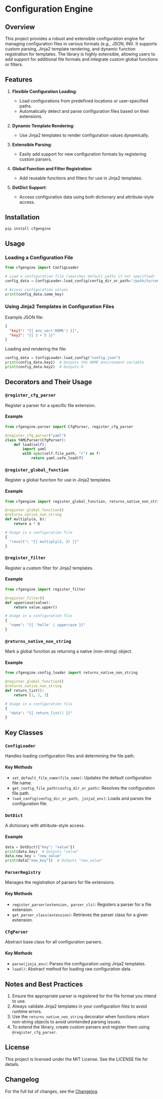# Configuration Engine

## Overview

This project provides a robust and extensible configuration engine for managing configuration files in various formats (e.g., JSON, INI). It supports custom parsing, Jinja2 template rendering, and dynamic function registration for templates. The library is highly extensible, allowing users to add support for additional file formats and integrate custom global functions or filters.

## Features

1. **Flexible Configuration Loading**:
   - Load configurations from predefined locations or user-specified paths.
   - Automatically detect and parse configuration files based on their extensions.

2. **Dynamic Template Rendering**:
   - Use Jinja2 templates to render configuration values dynamically.

3. **Extensible Parsing**:
   - Easily add support for new configuration formats by registering custom parsers.

4. **Global Function and Filter Registration**:
   - Add reusable functions and filters for use in Jinja2 templates.

5. **DotDict Support**:
   - Access configuration data using both dictionary and attribute-style access.

## Installation

```bash
pip install cfgengine
```

## Usage

### Loading a Configuration File

```python
from cfgengine import ConfigLoader

# Load a configuration file (searches default paths if not specified)
config_data = ConfigLoader.load_config(config_dir_or_path="/path/to/config")

# Access configuration values
print(config_data.some_key)
```

### Using Jinja2 Templates in Configuration Files

Example JSON file:

```json
{
  "key1": "{{ env_var('HOME') }}",
  "key2": "{{ 3 + 5 }}"
}
```

Loading and rendering the file:

```python
config_data = ConfigLoader.load_config("config.json")
print(config_data.key1)  # Outputs the HOME environment variable
print(config_data.key2)  # Outputs 8
```

## Decorators and Their Usage

### `@register_cfg_parser`

Register a parser for a specific file extension.

#### Example

```python
from cfgengine.parser import CfgParser, register_cfg_parser

@register_cfg_parser("yaml")
class YAMLParser(CfgParser):
    def load(self):
        import yaml
        with open(self.file_path, "r") as f:
            return yaml.safe_load(f)
```

### `@register_global_function`

Register a global function for use in Jinja2 templates.

#### Example

```python
from cfgengine import register_global_function, returns_native_non_string

@register_global_function()
@returns_native_non_string
def multiply(a, b):
    return a * b

# Usage in a configuration file
{
  "result": "{{ multiply(2, 3) }}"
}
```

### `@register_filter`

Register a custom filter for Jinja2 templates.

#### Example

```python
from cfgengine import register_filter

@register_filter()
def uppercase(value):
    return value.upper()

# Usage in a configuration file
{
  "name": "{{ 'hello' | uppercase }}"
}
```

### `@returns_native_non_string`

Mark a global function as returning a native (non-string) object.

#### Example

```python
from cfgengine.config_loader import returns_native_non_string

@register_global_function()
@returns_native_non_string
def return_list():
    return [1, 2, 3]

# Usage in a configuration file
{
  "data": "{{ return_list() }}"
}
```

## Key Classes

### `ConfigLoader`

Handles loading configuration files and determining the file path.

#### Key Methods

- `set_default_file_name(file_name)`: Updates the default configuration file name.
- `get_config_file_path(config_dir_or_path)`: Resolves the configuration file path.
- `load_config(config_dir_or_path, jinja2_env)`: Loads and parses the configuration file.

### `DotDict`

A dictionary with attribute-style access.

#### Example

```python
data = DotDict({"key": "value"})
print(data.key)  # Outputs "value"
data.new_key = "new_value"
print(data["new_key"])  # Outputs "new_value"
```

### `ParserRegistry`

Manages the registration of parsers for file extensions.

#### Key Methods

- `register_parser(extension, parser_clz)`: Registers a parser for a file extension.
- `get_parser_class(extension)`: Retrieves the parser class for a given extension.

### `CfgParser`

Abstract base class for all configuration parsers.

#### Key Methods

- `parse(jinja_env)`: Parses the configuration using Jinja2 templates.
- `load()`: Abstract method for loading raw configuration data.

## Notes and Best Practices

1. Ensure the appropriate parser is registered for the file format you intend to use.
2. Always validate Jinja2 templates in your configuration files to avoid runtime errors.
3. Use the `returns_native_non_string` decorator when functions return non-string objects to avoid unintended parsing issues.
4. To extend the library, create custom parsers and register them using `@register_cfg_parser`.

## License

This project is licensed under the MIT License. See the LICENSE file for details.

## Changelog

For the full list of changes, see the [Changelog](CHANGELOG.md).
